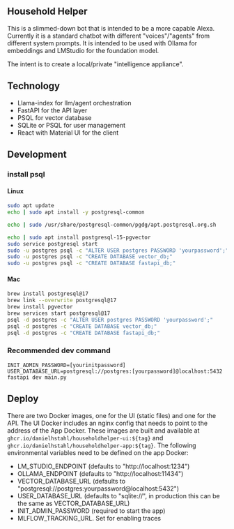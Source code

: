 ## Household Helper

This is a slimmed-down bot that is intended to be a more capable Alexa.  Currently it is a standard chatbot with different "voices"/"agents" from different system prompts.  It is intended to be used with Ollama for embeddings and LMStudio for the foundation model.

The intent is to create a local/private "intelligence appliance".

## Technology

* Llama-index for llm/agent orchestration
* FastAPI for the API layer
* PSQL for vector database
* SQLite or PSQL for user management
* React with Material UI for the client

## Development

### install psql

#### Linux

```sh
sudo apt update
echo | sudo apt install -y postgresql-common

echo | sudo /usr/share/postgresql-common/pgdg/apt.postgresql.org.sh

echo | sudo apt install postgresql-15-pgvector
sudo service postgresql start
sudo -u postgres psql -c "ALTER USER postgres PASSWORD 'yourpassword';"
sudo -u postgres psql -c "CREATE DATABASE vector_db;"
sudo -u postgres psql -c "CREATE DATABASE fastapi_db;"
```

#### Mac

```sh
brew install postgresql@17
brew link --overwrite postgresql@17
brew install pgvector
brew services start postgresql@17
psql -d postgres -c "ALTER USER postgres PASSWORD 'yourpassword';"
psql -d postgres -c "CREATE DATABASE vector_db;"
psql -d postgres -c "CREATE DATABASE fastapi_db;"
```

### Recommended dev command

`INIT_ADMIN_PASSWORD=[yourinitpassword] USER_DATABASE_URL=postgresql://postgres:[yourpassword]@localhost:5432 fastapi dev main.py`


## Deploy

There are two Docker images, one for the UI (static files) and one for the API.  The UI Docker includes an nginx config that needs to point to the address of the App Docker.  These images are built and available at `ghcr.io/danielhstahl/householdhelper-ui:${tag}` and `ghcr.io/danielhstahl/householdhelper-app:${tag}`.  The following environmental variables need to be defined on the app Docker:
* LM_STUDIO_ENDPOINT (defaults to "http://localhost:1234")
* OLLAMA_ENDPOINT (defaults to "http://localhost:11434")
* VECTOR_DATABASE_URL (defaults to "postgresql://postgres:yourpassword@localhost:5432")
* USER_DATABASE_URL (defaults to "sqlite://", in production this can be the same as VECTOR_DATABASE_URL)
* INIT_ADMIN_PASSWORD (required to start the app)
* MLFLOW_TRACKING_URL.  Set for enabling traces

